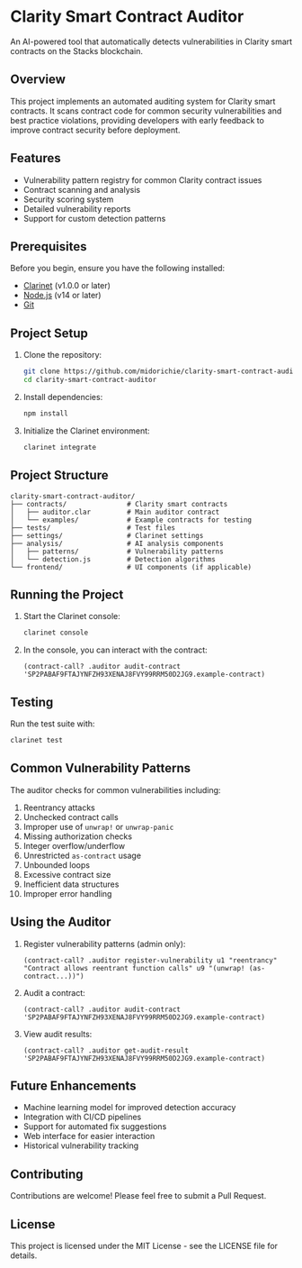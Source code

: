 # Clarity Smart Contract Auditor

An AI-powered tool that automatically detects vulnerabilities in Clarity smart contracts on the Stacks blockchain.

## Overview

This project implements an automated auditing system for Clarity smart contracts. It scans contract code for common security vulnerabilities and best practice violations, providing developers with early feedback to improve contract security before deployment.

## Features

- Vulnerability pattern registry for common Clarity contract issues
- Contract scanning and analysis
- Security scoring system
- Detailed vulnerability reports
- Support for custom detection patterns

## Prerequisites

Before you begin, ensure you have the following installed:
- [Clarinet](https://github.com/hirosystems/clarinet) (v1.0.0 or later)
- [Node.js](https://nodejs.org/) (v14 or later)
- [Git](https://git-scm.com/)

## Project Setup

1. Clone the repository:
   ```bash
   git clone https://github.com/midorichie/clarity-smart-contract-auditor.git
   cd clarity-smart-contract-auditor
   ```

2. Install dependencies:
   ```bash
   npm install
   ```

3. Initialize the Clarinet environment:
   ```bash
   clarinet integrate
   ```

## Project Structure

```
clarity-smart-contract-auditor/
├── contracts/               # Clarity smart contracts
│   ├── auditor.clar         # Main auditor contract
│   └── examples/            # Example contracts for testing
├── tests/                   # Test files
├── settings/                # Clarinet settings
├── analysis/                # AI analysis components
│   ├── patterns/            # Vulnerability patterns
│   └── detection.js         # Detection algorithms
└── frontend/                # UI components (if applicable)
```

## Running the Project

1. Start the Clarinet console:
   ```bash
   clarinet console
   ```

2. In the console, you can interact with the contract:
   ```clarity
   (contract-call? .auditor audit-contract 'SP2PABAF9FTAJYNFZH93XENAJ8FVY99RRM50D2JG9.example-contract)
   ```

## Testing

Run the test suite with:

```bash
clarinet test
```

## Common Vulnerability Patterns

The auditor checks for common vulnerabilities including:

1. Reentrancy attacks
2. Unchecked contract calls
3. Improper use of `unwrap!` or `unwrap-panic`
4. Missing authorization checks
5. Integer overflow/underflow
6. Unrestricted `as-contract` usage
7. Unbounded loops
8. Excessive contract size
9. Inefficient data structures
10. Improper error handling

## Using the Auditor

1. Register vulnerability patterns (admin only):
   ```clarity
   (contract-call? .auditor register-vulnerability u1 "reentrancy" "Contract allows reentrant function calls" u9 "(unwrap! (as-contract...))")
   ```

2. Audit a contract:
   ```clarity
   (contract-call? .auditor audit-contract 'SP2PABAF9FTAJYNFZH93XENAJ8FVY99RRM50D2JG9.example-contract)
   ```

3. View audit results:
   ```clarity
   (contract-call? .auditor get-audit-result 'SP2PABAF9FTAJYNFZH93XENAJ8FVY99RRM50D2JG9.example-contract)
   ```

## Future Enhancements

- Machine learning model for improved detection accuracy
- Integration with CI/CD pipelines
- Support for automated fix suggestions
- Web interface for easier interaction
- Historical vulnerability tracking

## Contributing

Contributions are welcome! Please feel free to submit a Pull Request.

## License

This project is licensed under the MIT License - see the LICENSE file for details.
